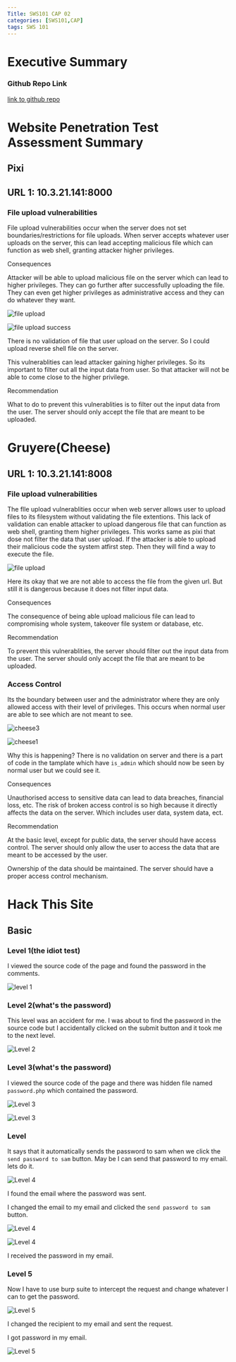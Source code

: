 ```yaml
---
Title: SWS101 CAP 02
categories: [SWS101,CAP]
tags: SWS 101
---
```


#  Executive Summary

###  Github Repo Link

[link to github repo](https://github.com/Khemraj9815/SWS101/tree/main/SWS/caps/cap2)

# Website Penetration Test Assessment Summary

## Pixi

## URL 1: 10.3.21.141:8000 

###  File upload vulnerabilities

File upload vulnerabilities occur when the server does not set boundaries/restrictions for file uploads. When server accepts whatever user uploads on the server, this can lead accepting malicious file which can function as web shell, granting attacker higher privileges.

Consequences

Attacker will be able to upload malicious file on the server which can lead to higher privileges. They can go further after successfully uploading the file. They can even get higher privileges as administrative access and they can do whatever they want.

![file upload](../assets/swscap02/fileuploading.png)

![file upload success](../assets/swscap02/fileuploadsuccess.png)

There is no validation of file that user upload on the server. So I could upload reverse shell file on the server. 

This vulnerablities can lead attacker gaining higher privileges. So its important to filter out all the input data from user. So that attacker will not be able to come close to the higher privilege.

Recommendation

What to do to prevent this vulnerablities is to filter out the input data from the user. The server should only accept the file that are meant to be uploaded.

# Gruyere(Cheese)

## URL 1: 10.3.21.141:8008

###  File upload vulnerabilities

The flle upload vulnerablities occur when web server allows user to upload files to its filesystem without validating the file extentions. This lack of validation can enable attacker to upload dangerous file that can function as web shell, granting them higher privileges. This works same as pixi that dose not filter the data that user upload. If the attacker is able to upload their malicious code the system atfirst step. Then they will find a way to execute the file. 

![file upload](../assets/swscap02/cheese2.png)

Here its okay that we are not able to access the file from the given url. But still it is dangerous because it does not filter input data.

Consequences

The consequence of being able upload malicious file can lead to compromising whole system, takeover file system or database, etc.      

Recommendation

To prevent this vulnerablities, the server should filter out the input data from the user. The server should only accept the file that are meant to be uploaded.

### Access Control

Its the boundary between user and the administrator where they are only allowed access with their level of privileges. This occurs when normal user are able to see which are not meant to see. 

![cheese3](../assets/swscap02/cheese3.png)

![cheese1](../assets/swscap02/cheese1.png)

Why this is happening? There is no validation on server and there is a part of code in the tamplate which have `is_admin` which should now be seen by normal user but we could see it. 

Consequences

Unauthorised access to sensitive data can lead to data breaches, financial loss, etc. The risk of broken access control is so high because it directly affects the data on the server. Which includes user data, system data, ect.  

Recommendation

At the basic level, except for public data, the server should have access control. The server should only allow the user to access the data that are meant to be accessed by the user.

Ownership of the data should be maintained. The server should have a proper access control mechanism.

# Hack This Site

## Basic 

### Level 1(the idiot test)

I viewed the source code of the page and found the password in the comments.

![level 1](../assets/swscap02/basic101.png)

### Level 2(what's the password)

This level was an accident for me. I was about to find the password in the source code but I accidentally clicked on the submit button and it took me to the next level.

![Level 2](../assets/swscap02/basic2.png)

### Level 3(what's the password)

I viewed the source code of the page and there was hidden file named `password.php` which contained the password.


![Level 3](../assets/swscap02/basic3.png)

![Level 3](../assets/swscap02/basic301.png)

### Level

It says that it automatically sends the password to sam when we click the `send password to sam` button. May be I can send that password to my email. lets do it.

![Level 4](../assets/swscap02/basic4.png)


I found the email where the password was sent.

I changed the email to my email and clicked the `send password to sam` button.

![Level 4](../assets/swscap02/basic401.png)

![Level 4](../assets/swscap02/basic402.png)


I received the password in my email.

### Level 5

Now I have to use burp suite to intercept the request and change whatever I can to get the password.

![Level 5](../assets/swscap02/basic5.png)

I changed the recipient to my email and sent the request.

I got password in my email.

![Level 5](../assets/swscap02/basic501.png)




